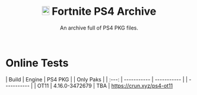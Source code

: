 <div align=center>

# <img src="https://cdn.discordapp.com/attachments/751304558453719176/985204450815787038/consoles-ps-xxl.png" alt="PS4 Logo" width="20" height="24"> Fortnite PS4 Archive
An archive full of PS4 PKG files.

</div>
<br>

# Online Tests

| Build | Engine | PS4 PKG | | Only Paks |
| :---: | ----------- | ----------- | | ----------- | 
| OT11 | 4.16.0-3472679 | TBA | https://crun.xyz/ps4-ot11
